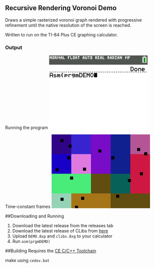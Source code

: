 ## Recursive Rendering Voronoi Demo

Draws a simple rasterized voronoi graph rendered with progressive refinement until the native resolution of the screen is reached.

Written to run on the TI-84 Plus CE graphing calculator.

### Output

Running the program
!["asm(prgmDEMO)" is entered into the console. The screen changes to show a multicoloured voronoi graph which becomes higher resolution over time.](progressive_render_demo.gif "Program output")

Time-constant frames
![The same voronoi graph, but each frame is shown on screen for the same time period.](constant_output.gif "Time-adjusted program output")

##Downloading and Running

1. Download the latest release from the releases tab
2. Download the latest release of CLibs from [here](https://github.com/CE-Programming/libraries/releases/latest)
3. Upload `DEMO.8xp` and `clibs.8xg` to your calculator
4. Run `asm(prgmDEMO)`


##Building
Requires the [CE C/C++ Toolchain](https://github.com/CE-Programming/toolchain)

make using `cedev.bat`
